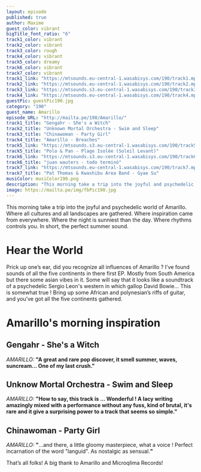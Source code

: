 ```yaml
---
layout: episode
published: true
author: Maxime
guest_color: vibrant
bigTitle_font_ratio: "6"
track1_color: vibrant
track2_color: vibrant
track3_color: rough
track4_color: vibrant
track5_color: dreamy
track6_color: vibrant
track7_color: vibrant
track1_link: "https://mtsounds.eu-central-1.wasabisys.com/190/track1.mp3"
track2_link: "https://mtsounds.eu-central-1.wasabisys.com/190/track2.mp3"
track3_link: "https://mtsounds.s3.eu-central-1.wasabisys.com/190/track3.mp3"
track4_link: "https://mtsounds.eu-central-1.wasabisys.com/190/track4.mp3"
guestPic: guestPic190.jpg
category: "190"
guest_name: Amarillo
episode_URL: "http://mailta.pe/190/Amarillo/"
track1_title: "Gengahr - She's a Witch"
track2_title: "Unknown Mortal Orchestra - Swim and Sleep"
track3_title: "Chinawoman - Party Girl"
track4_title: "Amarillo - Breaches"
track5_link: "https://mtsounds.s3.eu-central-1.wasabisys.com/190/track5.mp3"
track5_title: "Polo & Pan - Plage Isolée (Soleil Levant)"
track6_link: "https://mtsounds.s3.eu-central-1.wasabisys.com/190/track6.mp3"
track6_title: "juan wauters - todo terminó"
track7_link: "https://mtsounds.eu-central-1.wasabisys.com/190/track7.mp3"
track7_title: "Pat Thomas & Kwashibu Area Band - Gyae Su"
musiColor: musiColor190.png
description: "This morning take a trip into the joyful and psychedelic world of Amarillo. Where all cultures and all landscapes are gathered. Where inspiration came from everywhere. Where the night is sunniest than the day. Where rhythms controls you. In short, the perfect summer sound."
image: https://mailta.pe/img/fbPic190.jpg
---
```





<p id="introduction">This morning take a trip into the joyful and psychedelic world of Amarillo. Where all cultures and all landscapes are gathered. Where inspiration came from everywhere. Where the night is sunniest than the day. Where rhythms controls you. In short, the perfect summer sound. </p>
 
# Hear the World

Prick up one’s ear, did you recognize all influences of Amarillo ? I’ve found sounds of all the five continents in there first EP. Mostly from South America but there some asian vibes in it. Some will say that it looks like a soundtrack of a psychedelic Sergio Leon's western in which gallop David Bowie… This is somewhat true ! Bring up some African and polynesian’s riffs of guitar, and you’ve got all the five continents gathered.   
 
# Amarillo's morning inspiration

## Gengahr - She's a Witch
_AMARILLO:_ **"**A great and rare pop discover, it smell summer, waves, suncream... One of my last crush.**"**
 
## Unknow Mortal Orchestra - Swim and Sleep
_AMARILLO:_ **"**How to say, this track is ... Wonderful ! A lacy writing amazingly mixed with a performance without any fuss, kind of brutal, it's rare and it give a surprising power to a track that seems so simple.**"**
 
## Chinawoman - Party Girl
_AMARILLO:_ **"**...and there, a little gloomy masterpiece, what a voice ! Perfect incarnation of the word "languid". As nostalgic as sensual.**"**
 
<p id="outroduction">
That’s all folks! A big thank to Amarillo and Microqlima Records! 
</p>
